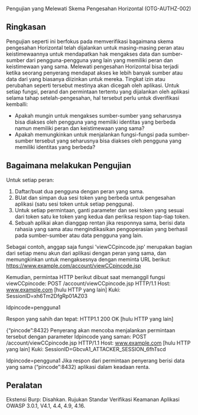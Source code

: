 Pengujian yang Melewati Skema Pengesahan Horizontal (OTG-AUTHZ-002)

Ringkasan
--------
Pengujian seperti ini berfokus pada memverifikasi bagaimana skema pengesahan Horizontal telah dijalankan untuk masing-masing peran atau keistimewaannya untuk mendapatkan hak mengakses data dan sumber-sumber dari pengguna-pengguna yang lain yang memiliki peran dan keistimewaan yang sama.
Melewati pengesahan Horizontal bisa terjadi ketika seorang penyerang mendapat akses ke lebih banyak sumber atau data dari yang biasanya diizinkan untuk mereka. Tingkat izin atau perubahan seperti tersebut mestinya akan dicegah oleh aplikasi. 
Untuk setiap fungsi, perand dan permintaan tertentu yang dijalankan oleh aplikasi selama tahap setelah-pengesahan, hal tersebut perlu untuk diverifikasi kemballi:
-	Apakah mungin untuk mengakses sumber-sumber yang seharusnya bisa diakses oleh pengguna yang memiliki identitas yang berbeda namun memiliki peran dan keistimewaan yang sama? 
-	Apakah memungkinkan untuk menjalankan fungsi-fungsi pada sumber-sumber tersebut yang seharusnya bisa diakses oleh pengguna yang memiliki identitas yang berbeda? 

Bagaimana melakukan Pengujian
------------
Untuk setiap peran:
1.	Daftar/buat dua pengguna dengan peran yang sama.
2.	BUat dan simpan dua sesi token yang berbeda untuk pengesahan aplikasi (satu sesi token untuk setiap pengguna).
3.	Untuk setiap permintaan, ganti parameter dan sesi token yang sesuai dari token satu ke token yang kedua dan periksa respon tiap-tiap token.
4.	Sebuah aplikai akan dianggap rentan jika responnya sama, berisi data rahasia yang sama atau mengindikasikan pengoperasian yang berhasil pada sumber-sumber atau data pengguna yang lain.

Sebagai contoh, anggap saja fungsi 'viewCCpincode.jsp' merupakan bagian dari setiap menu akun dari aplikasi dengan peran yang sama, dan memungkinkan untuk mengaksesnya dengan meminta URL berikut:
https://www.example.com/account/viewCCpincode.jsp 

Kemudian, permintaa HTTP berikut dibuat saat memanggil fungsi viewCCpincode:
POST /account/viewCCpincode.jsp HTTP/1.1
Host: www.example.com
[hulu HTTP yang lain]
Kuki: SessionID=xh6Tm2DfgRp01AZ03

Idpincode=pengguna1

Respon yang sahih dan tepat:
HTTP1.1 200 OK
[hulu HTTP yang lain]

{“pincode”:8432}
Penyerang akan mencoba menjalankan permintaan tersebut dengan parameter Idpincode yang saman:
POST /account/viewCCpincode.jsp HTTP/1.1
Host: www.example.com
[hulu HTTP yang lain]
Kuki: SessionID=GbcvA1_ATTACKER_SESSION_6fhTscd

Idpincode=pengguna1
Jika respon dari permintaan penyerang berisi data yang sama (“pincode”:8432) aplikasi dalam keadaan renta.

Peralatan
-------
Ekstensi Burp: Disahkan.
Rujukan
Standar Verifikasi Keamanan Aplikasi OWASP 3.0.1, V4.1, 4.4, 4.9, 4.16.
